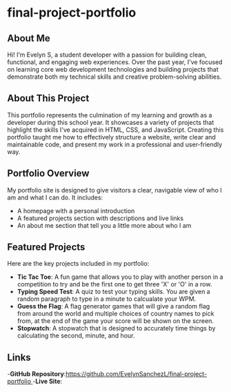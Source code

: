 # final-project-portfolio

## About Me

Hi! I’m Evelyn S, a student developer with a passion for building clean, functional, and engaging web experiences. Over the past year, I've focused on learning core web development technologies and building projects that demonstrate both my technical skills and creative problem-solving abilities.

## About This Project

This portfolio represents the culmination of my learning and growth as a developer during this school year. It showcases a variety of projects that highlight the skills I've acquired in HTML, CSS, and JavaScript. Creating this portfolio taught me how to effectively structure a website, write clear and maintainable code, and present my work in a professional and user-friendly way.

## Portfolio Overview

My portfolio site is designed to give visitors a clear, navigable view of who I am and what I can do. It includes:

- A homepage with a personal introduction
- A featured projects section with descriptions and live links
- An about me section that tell you a little more about who I am


## Featured Projects

Here are the key projects included in my portfolio:

- **Tic Tac Toe**: A fun game that allows you to play with another person in a competition to try and be the first one to get three 'X' or 'O' in a row.
- **Typing Speed Test**: A quiz to test your typing skills. You are given a random paragraph to type in a minute to calcualate your WPM.
- **Guess the Flag**: A flag generator games that will give a random flag from around the world and multiple choices of country names to pick from, at the end of the game your score will be shown on the screen.
- **Stopwatch**: A stopwatch that is designed to accurately time things by calculating the second, minute, and hour.

## Links

-**GitHub Repository**:[https://github.com/EvelynSanchezL/final-project-portfolio  ](https://github.com/EvelynSanchezL/final-project-portfolio )
-**Live Site**: [ ]( )
